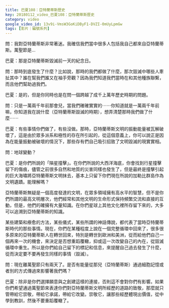 ```yaml
---
title: 巴夏108：亞特蘭蒂斯歷史
key: 20180112_video_巴夏108：亞特蘭蒂斯歷史
category: video
google_video_id: 13v9i-VmsW3GoKiDByF1-DVZI-0mUyLpmGw
tags: [影片｜編號系列]
---
```


問：我對亞特蘭蒂斯非常著迷。我確信我們當中很多人包括我自己都來自亞特蘭蒂斯。萬聖節是…

巴夏：那是亞特蘭蒂斯毀滅前一天的紀念日。

問：那時到底發生了什麼？比如說，那時的我們都做了什麼，那次毀滅中哪些人牽扯其中？誰在幫我們誰又在袖手旁觀？因為我們知道我們當時在和其他種族聯繫，而且他們幫助過我們。

巴夏：是的，但是你同時也是在問一個跨越了成千上萬年歷史時期的問題。

問：只是一萬兩千年前那會兒，當我們確確實實的⋯⋯你知道就是一萬兩千年前嘛，你知道我在說什麼（亞特蘭蒂斯毀滅的時期），想弄清楚那時我們做了什麼⋯⋯

巴夏：有些事情你們做了，有些沒做。那時，亞特蘭蒂斯文明的振動能量被瓦解破壞了，這是由於眾多派系和極性的存在所引起的，從這個意義上，你可以說正是因為在能量振動被破壞的情況下，那些存有們自己吸引招致了文明毀滅的現實實相。

問：地球變動？

巴夏：是你們所說的「隕星撞擊」。在你們所說的大西洋海底，你會找到行星撞擊留下的傷痕，儘管之前很多自然和地質的災害同樣也發生了，但是最終是撞擊引起的巨大海嘯將亞特蘭蒂斯文明抹去，基本上只留下你們現在所說的加勒比群島作為文明遺蹟。能理解嗎？

亞特蘭蒂斯無疑是一個高度發達的文明，在眾多領域擁有高水平的智慧，但不是你們所謂的最高文明層次，他們經常和其他文明的生命形式保持頻繁交流和直接的互動，但是，他們的確擁有大量知識。在你們星球上其他文化裡所存留下來的，大多可以追溯到亞特蘭蒂斯的知識。

某些建築和療愈的方法，某些儀式，某些所謂的神話傳說，都代表了當時亞特蘭蒂斯時代的那些事情。現在，你們在某種程度上說在一個完整循環中回來了，很多很多原來的亞特蘭蒂斯人在轉世回來，特別是轉世到歐洲和美洲，從而給他們自己一個再來一次的機會，來決定是否想重蹈覆轍，抑或這一次改變自己的內在，從毀滅循環中重生。所以是你們給自己留下的標記和信息，來提醒自己過去發生了什麼，從而決定要不要再發生同樣的事情（毀滅）。

問：現在離萬聖節只有兩天了。是否有能量從那兒（亞特蘭蒂斯）通過細胞記憶或者別的方式傳過來影響著我們嗎？

巴夏：除非是你們選擇願意與之創建這樣的連接，否則這不會對你們有影響。如果你們希望通過萬聖節來表達你們對亞特蘭蒂斯文明所經歷的道路的致敬，那麼就只管帶給它崇敬，帶給它承諾，帶給它改變。崇敬它，讓那些經歷體現出價值，從中學到教訓，然後不要重蹈覆轍了。

